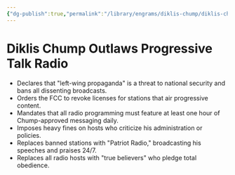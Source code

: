 ```yaml
---
{"dg-publish":true,"permalink":"/library/engrams/diklis-chump/diklis-chump-outlaws-progressive-talk-radio/","tags":["DC/Faux"]}
---
```


# Diklis Chump Outlaws Progressive Talk Radio
- Declares that "left-wing propaganda" is a threat to national security and bans all dissenting broadcasts.  
- Orders the FCC to revoke licenses for stations that air progressive content.  
- Mandates that all radio programming must feature at least one hour of Chump-approved messaging daily.  
- Imposes heavy fines on hosts who criticize his administration or policies.  
- Replaces banned stations with "Patriot Radio," broadcasting his speeches and praises 24/7.
- Replaces all radio hosts with "true believers" who pledge total obedience.
